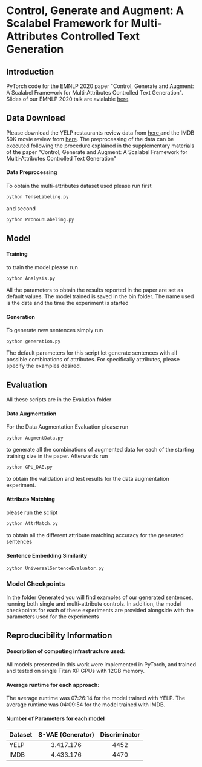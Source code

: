 # Control, Generate and Augment: A Scalabel Framework for Multi-Attributes Controlled Text Generation
## Introduction
PyTorch code for the EMNLP 2020 paper "Control, Generate and Augment: A Scalabel Framework for Multi-Attributes Controlled Text Generation". Slides of our EMNLP 2020 talk are avialable [here](). 



## Data Download

Please download the YELP restaurants review data from [here ](https://github.com/shentianxiao/language-style-transfer (edited)) and the IMDB 50K movie review from [here](https://www.kaggle.com/lakshmi25npathi/imdb-dataset-of-50k-movie-reviews). The preprocessing of the data can be executed following the procedure explained in the supplementary materials of the paper "Control, Generate and Augment: A Scalabel Framework for Multi-Attributes Controlled Text Generation"
#### Data Preprocessing

To obtain the multi-attributes dataset used please run first

```bash
python TenseLabeling.py
```

and second

```bash
python PronounLabeling.py
```

## Model

#### Training

to train the model please run 

```bash
python Analysis.py
```

All the parameters to obtain the results reported in the paper are set as default values.
The model trained is saved in the bin folder. The name used is the date and the time the experiment is started

#### Generation

To generate new sentences simply run 

```bash
python generation.py
```

The default parameters for this script let generate sentences with all possible combinations of attributes. For specifically attributes, please specify the examples desired.

## Evaluation

All these scripts are in the Evalution folder

#### Data Augmentation 

For the Data Augmentation Evaluation please run 
```bash
python AugmentData.py
```
to generate all the combinations of augmented data for each of the starting training size in the paper. Afterwards run 
```bash
python GPU_DAE.py
```
to obtain the validation and test results for the data augmentation experiment.

#### Attribute Matching

please run the script
```bash
python AttrMatch.py
```
to obtain all the different attribute matching accuracy for the generated sentences

#### Sentence Embedding Similarity

```bash
python UniversalSentenceEvaluator.py
```

### Model Checkpoints
In the folder Generated you will find examples of our generated sentences, running both single and multi-attribute controls. In addition, the model checkpoints for each of these experiments are provided alongside with the parameters used for the experiments

## Reproducibility Information

#### Description of computing infrastructure used: 
All models presented in this work were implemented in PyTorch, and trained and tested on single Titan XP GPUs with 12GB memory.
#### Average runtime for each approach: 
The average runtime was 07:26:14 for the model trained with YELP.  The average runtime was 04:09:54 for the model trained with IMDB. 

#### Number of Parameters for each model



| Dataset | S-VAE (Generator) | Discriminator |
|---------|:-----------------:|:-------------:|
| YELP    |     3.417.176     |      4452     |
| IMDB    |     4.433.176     |      4470     |




